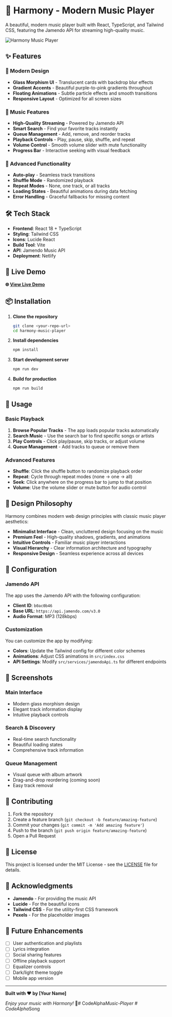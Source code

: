 # 🎵 Harmony - Modern Music Player

A beautiful, modern music player built with React, TypeScript, and Tailwind CSS, featuring the Jamendo API for streaming high-quality music.

![Harmony Music Player](https://images.pexels.com/photos/1540403/pexels-photo-1540403.jpeg?auto=compress&cs=tinysrgb&w=1200)

## ✨ Features

### 🎨 Modern Design
- **Glass Morphism UI** - Translucent cards with backdrop blur effects
- **Gradient Accents** - Beautiful purple-to-pink gradients throughout
- **Floating Animations** - Subtle particle effects and smooth transitions
- **Responsive Layout** - Optimized for all screen sizes

### 🎵 Music Features
- **High-Quality Streaming** - Powered by Jamendo API
- **Smart Search** - Find your favorite tracks instantly
- **Queue Management** - Add, remove, and reorder tracks
- **Playback Controls** - Play, pause, skip, shuffle, and repeat
- **Volume Control** - Smooth volume slider with mute functionality
- **Progress Bar** - Interactive seeking with visual feedback

### 🚀 Advanced Functionality
- **Auto-play** - Seamless track transitions
- **Shuffle Mode** - Randomized playback
- **Repeat Modes** - None, one track, or all tracks
- **Loading States** - Beautiful animations during data fetching
- **Error Handling** - Graceful fallbacks for missing content

## 🛠️ Tech Stack

- **Frontend**: React 18 + TypeScript
- **Styling**: Tailwind CSS
- **Icons**: Lucide React
- **Build Tool**: Vite
- **API**: Jamendo Music API
- **Deployment**: Netlify

## 🚀 Live Demo

**🌐 [View Live Demo](https://your-app-url.netlify.app)**

## 📦 Installation

1. **Clone the repository**
   ```bash
   git clone <your-repo-url>
   cd harmony-music-player
   ```

2. **Install dependencies**
   ```bash
   npm install
   ```

3. **Start development server**
   ```bash
   npm run dev
   ```

4. **Build for production**
   ```bash
   npm run build
   ```

## 🎯 Usage

### Basic Playback
1. **Browse Popular Tracks** - The app loads popular tracks automatically
2. **Search Music** - Use the search bar to find specific songs or artists
3. **Play Controls** - Click play/pause, skip tracks, or adjust volume
4. **Queue Management** - Add tracks to queue or remove them

### Advanced Features
- **Shuffle**: Click the shuffle button to randomize playback order
- **Repeat**: Cycle through repeat modes (none → one → all)
- **Seek**: Click anywhere on the progress bar to jump to that position
- **Volume**: Use the volume slider or mute button for audio control

## 🎨 Design Philosophy

Harmony combines modern web design principles with classic music player aesthetics:

- **Minimalist Interface** - Clean, uncluttered design focusing on the music
- **Premium Feel** - High-quality shadows, gradients, and animations
- **Intuitive Controls** - Familiar music player interactions
- **Visual Hierarchy** - Clear information architecture and typography
- **Responsive Design** - Seamless experience across all devices

## 🔧 Configuration

### Jamendo API
The app uses the Jamendo API with the following configuration:
- **Client ID**: `b0ac0b46`
- **Base URL**: `https://api.jamendo.com/v3.0`
- **Audio Format**: MP3 (128kbps)

### Customization
You can customize the app by modifying:
- **Colors**: Update the Tailwind config for different color schemes
- **Animations**: Adjust CSS animations in `src/index.css`
- **API Settings**: Modify `src/services/jamendoApi.ts` for different endpoints

## 📱 Screenshots

### Main Interface
- Modern glass morphism design
- Elegant track information display
- Intuitive playback controls

### Search & Discovery
- Real-time search functionality
- Beautiful loading states
- Comprehensive track information

### Queue Management
- Visual queue with album artwork
- Drag-and-drop reordering (coming soon)
- Easy track removal

## 🤝 Contributing

1. Fork the repository
2. Create a feature branch (`git checkout -b feature/amazing-feature`)
3. Commit your changes (`git commit -m 'Add amazing feature'`)
4. Push to the branch (`git push origin feature/amazing-feature`)
5. Open a Pull Request

## 📄 License

This project is licensed under the MIT License - see the [LICENSE](LICENSE) file for details.

## 🙏 Acknowledgments

- **Jamendo** - For providing the music API
- **Lucide** - For the beautiful icons
- **Tailwind CSS** - For the utility-first CSS framework
- **Pexels** - For the placeholder images

## 🔮 Future Enhancements

- [ ] User authentication and playlists
- [ ] Lyrics integration
- [ ] Social sharing features
- [ ] Offline playback support
- [ ] Equalizer controls
- [ ] Dark/light theme toggle
- [ ] Mobile app version

---

**Built with ❤️ by [Your Name]**

*Enjoy your music with Harmony!* 🎵#   C o d e A l p h a _ M u s i c - P l a y e r  
 #   C o d e A l p h a _ S o n g  
 